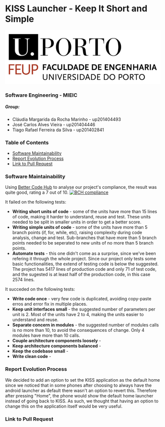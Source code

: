 # KISS Launcher - Keep It Short and Simple

![FEUP's logo](Images/feup.png)

### Software Engineering - MIEIC

##### Group:
* Cláudia Margarida da Rocha Marinho - up201404493
* José Carlos Alves Vieira - up201404446
* Tiago Rafael Ferreira da Silva - up201402841

### Table of Contents
* [Software Maintainability](#Software-Maintainability)
* [Report Evolution Process](#Report-Evolution-Process)
* [Link to Pull Request](#Link-to-Pull-Request)

### Software Maintainability
Using [Better Code Hub](https://bettercodehub.com) to analyse our project's compliance, the result was quite good, rating a 7 out of 10.
[![BCH compliance](https://bettercodehub.com/edge/badge/Evenilink/KISS)](https://bettercodehub.com)

It failed on the following tests:
* **Writing short units of code** - some of the units have more than 15 lines of code, making it harder to understand, reuse and test. These units needed to be split in smaller units in order to get a better score.
* **Writing simple units of code** - some of the units have more than 5 branch points (if, for, while, etc), raising complexity during code analysis, change and test. Sub-branches that have more than 5 branch points needed to be seperated to new units of no more than 5 branch points.
* **Automate tests** - this one didn't come as a surprise, since we've been refering it through the whole project. Since our project only tests some basic functionalities, the extend of testing code is below the suggested. The project has 5417 lines of production code and only 71 of test code, and the sugested is at least half of the production code, in this case 2574 lines.

It succeded on the following tests:
* **Write code once** - very few code is duplicated, avoiding copy-paste erros and error fix in multiple places.
* **Keep unit interfaces small** - the suggested number of parameters per unit is 2. Most of the units have 2 to 4, making the units easier to understand and reuse.
* **Separate concern in modules** - the suggested number of modules calls is no more than 10, to avoid the consequences of change. Only 4 modules have more than 10 calls.
* **Couple architecture components loosely** - 
* **Keep architecture components balanced** - 
* **Keep the codebase small** - 
* **Write clean code** - 

### Report Evolution Process
We decided to add an option to set the KISS application as the default home since we noticed that in some phones after choosing to always have the android launcher as default there wasn't an option to revert this. Therefore after pressing "Home", the phone would show the default home launcher instead of going back to KISS. As such, we thought that having an option to change this on the application itself would be very useful. 

### Link to Pull Request
